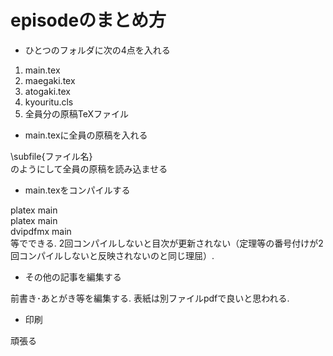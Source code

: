 ﻿# episodeのまとめ方

- ひとつのフォルダに次の4点を入れる

1. main.tex
2. maegaki.tex
3. atogaki.tex
4. kyouritu.cls
5. 全員分の原稿TeXファイル

- main.texに全員の原稿を入れる

\subfile{ファイル名}  
のようにして全員の原稿を読み込ませる

- main.texをコンパイルする

platex main  
platex main  
dvipdfmx main  
等でできる. 2回コンパイルしないと目次が更新されない（定理等の番号付けが2回コンパイルしないと反映されないのと同じ理屈）.

- その他の記事を編集する

前書き･あとがき等を編集する. 
表紙は別ファイルpdfで良いと思われる.

- 印刷

頑張る
